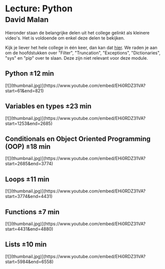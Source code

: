 # Lecture: Python<br><small>David Malan</small>

Hieronder staan de belangrijke delen uit het college gelinkt als kleinere video's. Het is voldoende om enkel deze delen te bekijken.

Kijk je liever het hele college in één keer, dan kan dat [hier](https://www.youtube.com/watch?v=EHi0RDZ31VA). We raden je aan om de hoofdstukken over "Filter", "Truncation", "Exceptions", "Dictionaries", "sys" en "pip" over te slaan. Deze zijn niet relevant voor deze module.

## Python ±12 min

<div markdown="1" class="extend">
[![](thumbnail.jpg)](https://www.youtube.com/embed/EHi0RDZ31VA?start=61&end=821)
</div>

## Variables en types ±23 min

<div markdown="1" class="extend">
[![](thumbnail.jpg)](https://www.youtube.com/embed/EHi0RDZ31VA?start=1253&end=2685)
</div>

## Conditionals en Object Oriented Programming (OOP) ±18 min

<div markdown="1" class="extend">
[![](thumbnail.jpg)](https://www.youtube.com/embed/EHi0RDZ31VA?start=2685&end=3774)
</div>

## Loops ±11 min

<div markdown="1" class="extend">
[![](thumbnail.jpg)](https://www.youtube.com/embed/EHi0RDZ31VA?start=3774&end=4431)
</div>

## Functions ±7 min

<div markdown="1" class="extend">
[![](thumbnail.jpg)](https://www.youtube.com/embed/EHi0RDZ31VA?start=4431&end=4880)
</div>

## Lists ±10 min

<div markdown="1" class="extend">
[![](thumbnail.jpg)](https://www.youtube.com/embed/EHi0RDZ31VA?start=5984&end=6558)
</div>
